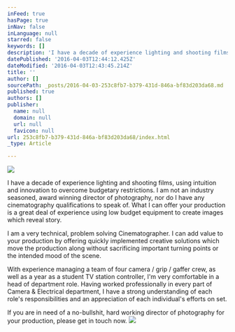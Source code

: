 ```yaml
---
inFeed: true
hasPage: true
inNav: false
inLanguage: null
starred: false
keywords: []
description: 'I have a decade of experience lighting and shooting films, using intuition and innovation to overcome budgetary restrictions. I am not an industry seasoned, award winning director of photography, nor do I have any cinematography qualifications to speak of. What I can offer your production is a great deal of experience using low budget equipment to create images which reveal story.'
datePublished: '2016-04-03T12:44:12.425Z'
dateModified: '2016-04-03T12:43:45.214Z'
title: ''
author: []
sourcePath: _posts/2016-04-03-253c8fb7-b379-431d-846a-bf83d203da68.md
published: true
authors: []
publisher:
  name: null
  domain: null
  url: null
  favicon: null
url: 253c8fb7-b379-431d-846a-bf83d203da68/index.html
_type: Article

---
```

![](https://the-grid-user-content.s3-us-west-2.amazonaws.com/eb7f51ca-b726-4919-b3f2-7ad81c61ad00.jpg)

I have a decade of experience lighting and shooting films, using intuition and innovation to overcome budgetary restrictions. I am not an industry seasoned, award winning director of photography, nor do I have any cinematography qualifications to speak of. What I can offer your production is a great deal of experience using low budget equipment to create images which reveal story.

I am a very technical, problem solving Cinematographer. I can add value to your production by offering quickly implemented creative solutions which move the production along without sacrificing important turning points or the intended mood of the scene.

With experience managing a team of four camera / grip / gaffer crew, as well as a year as a student TV station controller, I'm very comfortable in a head of department role. Having worked professionally in every part of Camera & Electrical department, I have a strong understanding of each role's responsibilities and an appreciation of each individual's efforts on set.

If you are in need of a no-bullshit, hard working director of photography for your production, please get in touch now.
![](https://the-grid-user-content.s3-us-west-2.amazonaws.com/ed02ad64-3735-43b8-976d-12969b9eadc6.jpg)